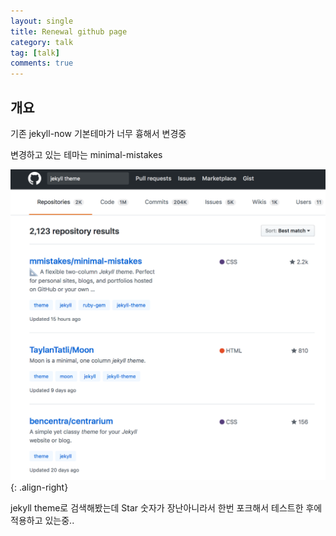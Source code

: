 ```yaml
---
layout: single
title: Renewal github page
category: talk
tag: [talk]
comments: true
---
```


## 개요

기존 jekyll-now 기본테마가 너무 흉해서 변경중

변경하고 있는 테마는 minimal-mistakes

![alt theme](/images/talk/1.png){: .align-right}

jekyll theme로 검색해봤는데 Star 숫자가 장난아니라서 한번 포크해서 테스트한 후에 적용하고 있는중..
